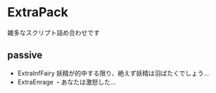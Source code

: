 # ExtraPack
雑多なスクリプト詰め合わせです

## passive
- ExtraInfFairy
    妖精が的中する限り、絶えず妖精は羽ばたくでしょう...
- ExtraEnrage
    ・あなたは激怒した...
